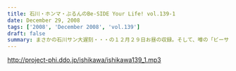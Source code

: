 ```yaml
---
title: 石川・ホンマ・ぶるんのBe-SIDE Your Life! vol.139-1
date: December 29, 2008
tags: ['2008', 'December 2008', 'vol.139']
draft: false
summary: まさかの石川サン大遅刻・・・の１２月２９日お昼の収録。そして、噂の「ビーサイＤＶＤ」についての重要なお知らせもあります！！NAMAE
---
```


http://project-phi.ddo.jp/ishikawa/ishikawa139_1.mp3